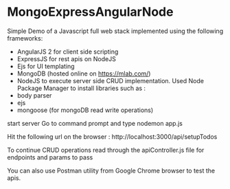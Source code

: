 # MongoExpressAngularNode
Simple Demo of a Javascript full web stack implemented using the following frameworks:
- AngularJS 2 for client side scripting
- ExpressJS for rest apis on NodeJS
- Ejs for UI templating
- MongoDB (hosted online on https://mlab.com/)
- NodeJS to execute server side CRUD implementation.
Used Node Package Manager to install libraries such as :
 - body parser
 - ejs
 - mongoose (for mongoDB read write operations)

 start server
 Go to command prompt and type
 nodemon app.js

 Hit the following url on the browser : http://localhost:3000/api/setupTodos

 To continue CRUD operations read through the apiController.js file for endpoints and params to pass

 You can also use Postman utility from Google Chrome browser to test the apis.